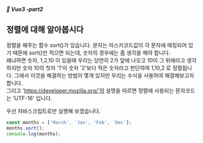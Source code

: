 ##### :cactus: Vue3 -part2

## 정렬에 대해 알아봅시다
정렬을 해주는 함수 sort()가 있습니다. 문자는 아스키코드값이 각 문자에 매칭되어 있기 때문에 sort()만 적으면 되는데, 숫자의 경우에는 좀 생각을 해야 합니다.   
왜냐하면 숫자, 1,2,10 이 있을때 우리는 당연히 2가 앞에 나오고 10이 그 뒤에라고 생각하지만 숫자 10의 첫자 '1'이 숫자 '2'보다 적은 숫자라고 판단하여 1,10,2 로 정렬됩니다. 그래서 이것을 해결하는 방법이 몇개 있지만 우리는 수식을 사용하여 해결해보고자 합니다.    
그리고 'https://developer.mozilla.org/'의 설명을 따르면 정렬에 사용되는 문자코드는 'UTF-16' 입니다. 


우선 자바스크립트로만 실행해 보겠습니다.
```javascript
const months = ['March', 'Jan', 'Feb', 'Dec'];
months.sort();
console.log(months);

```
